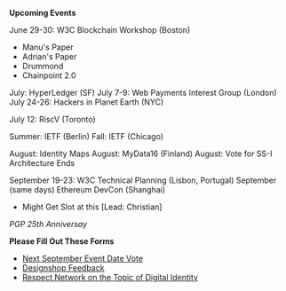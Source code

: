 **Upcoming Events**

June 29-30: W3C Blockchain Workshop (Boston)
- Manu's Paper
- Adrian's Paper
- Drummond
- Chainpoint 2.0

July: HyperLedger (SF)
July 7-9: Web Payments Interest Group (London)
July 24-26: Hackers in Planet Earth (NYC)

July 12: RiscV (Toronto)

Summer: IETF (Berlin)
Fall: IETF (Chicago)

August: Identity Maps
August: MyData16 (Finland)
August: Vote for SS-I Architecture Ends

September 19-23: W3C Technical Planning (Lisbon, Portugal)
September (same days) Ethereum DevCon (Shanghai)
- Might Get Slot at this [Lead: Christian]

_PGP 25th Anniversay_

**Please Fill Out These Forms**

- [Next September Event Date Vote](http://bit.ly.1TsEuNr)
- [Designshop Feedback](http://bit.ly/1qD0uNr)
- [Respect Network on the Topic of Digital Identity](http://svy.mk/20ne6ZA)
